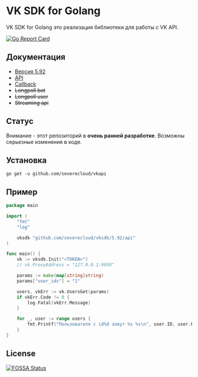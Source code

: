 # VK SDK for Golang

VK SDK for Golang это реализация библиотеки для работы с VK API.

[![Go Report Card](https://goreportcard.com/badge/github.com/severecloud/vksdk)](https://goreportcard.com/report/github.com/severecloud/vksdk)

## Документация

- [Версия 5.92](https://github.com/SevereCloud/vksdk/tree/master/5.92)
- [API](https://github.com/SevereCloud/vksdk/tree/master/5.92/api)
- [Callback](https://github.com/SevereCloud/vksdk/tree/master/5.92/callback)
- ~~Longpoll bot~~
- ~~Longpoll user~~
- ~~Streaming api~~

## Статус

Внимание - этот репозиторий в **очень ранней разработке**. Возможны серьезные изменения в коде.

## Установка

```shell
go get -u github.com/severecloud/vkapi
```

## Пример

```go
package main

import (
	"fmt"
	"log"

	vksdk "github.com/severecloud/vksdk/5.92/api"
)

func main() {
	vk := vksdk.Init("<TOKEN>")
	// vk.ProxyAddress = "127.0.0.1:9050"

	params := make(map[string]string)
	params["user_ids"] = "1"

	users, vkErr := vk.UsersGet(params)
	if vkErr.Code != 0 {
		log.Fatal(vkErr.Message)
	}

	for _, user := range users {
		fmt.Printf("Пользователя с id%d зовут %s %s\n", user.ID, user.FirstName, user.LastName)
	}
}
```

## License

[![FOSSA Status](https://app.fossa.io/api/projects/git%2Bgithub.com%2FSevereCloud%2Fvksdk.svg?type=large)](https://app.fossa.io/projects/git%2Bgithub.com%2FSevereCloud%2Fvksdk?ref=badge_large)